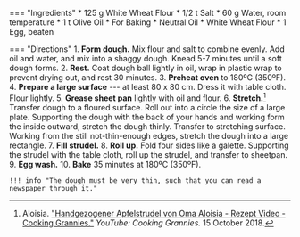=== "Ingredients"
    * 125 g White Wheat Flour
    * 1/2 t Salt
    * 60 g Water, room temperature
    * 1 t Olive Oil
    * For Baking
        * Neutral Oil
        * White Wheat Flour
        * 1 Egg, beaten

=== "Directions"
    1. **Form dough.** Mix flour and salt to combine evenly. Add oil and water, and mix into a shaggy dough. Knead 5-7 minutes until a soft dough forms.
    2. **Rest.** Coat dough ball lightly in oil, wrap in plastic wrap to prevent drying out, and rest 30 minutes.
    3. **Preheat oven** to 180ºC (350ºF).
    4. **Prepare a large surface** --- at least 80 x 80 cm. Dress it with table cloth. Flour lightly.
    5. **Grease sheet pan** lightly with oil and flour.
    6. **Stretch.**[^grannies] Transfer dough to a floured surface. Roll out into a circle the size of a large plate. Supporting the dough with the back of your hands and working form the inside outward, stretch the dough thinly. Transfer to stretching surface. Working from the still not-thin-enough edges, stretch the dough into a large rectangle.
    7. **Fill strudel.**
    8. **Roll up.** Fold four sides like a galette. Supporting the strudel with the table cloth, roll up the strudel, and transfer to sheetpan.
    9. **Egg wash.**
    10. **Bake** 35 minutes at 180ºC (350ºF).

    !!! info "The dough must be very thin, such that you can read a newspaper through it."

[^grannies]:
    Aloisia. ["Handgezogener Apfelstrudel von Oma Aloisia - Rezept Video - Cooking Grannies."](https://youtu.be/eyoi82xgOxE) _YouTube: Cooking Grannies._ 15 October 2018.
[^kochen]:
    ["Strudelteig selber machen (Franz Schauer) - Anleitung von Kochen & Küche - Das ländliche Kochmagazin."](https://www.youtube.com/watch?v=5nzbPcSCXhM) _YouTube: Kochen & Küche - Ihr regionales Kochmagazin._ 25 Februar 2016.
[^müller_walser]:
    {{ cite.müller_walser_mein_erstes_kochbuch }} 35-6.
